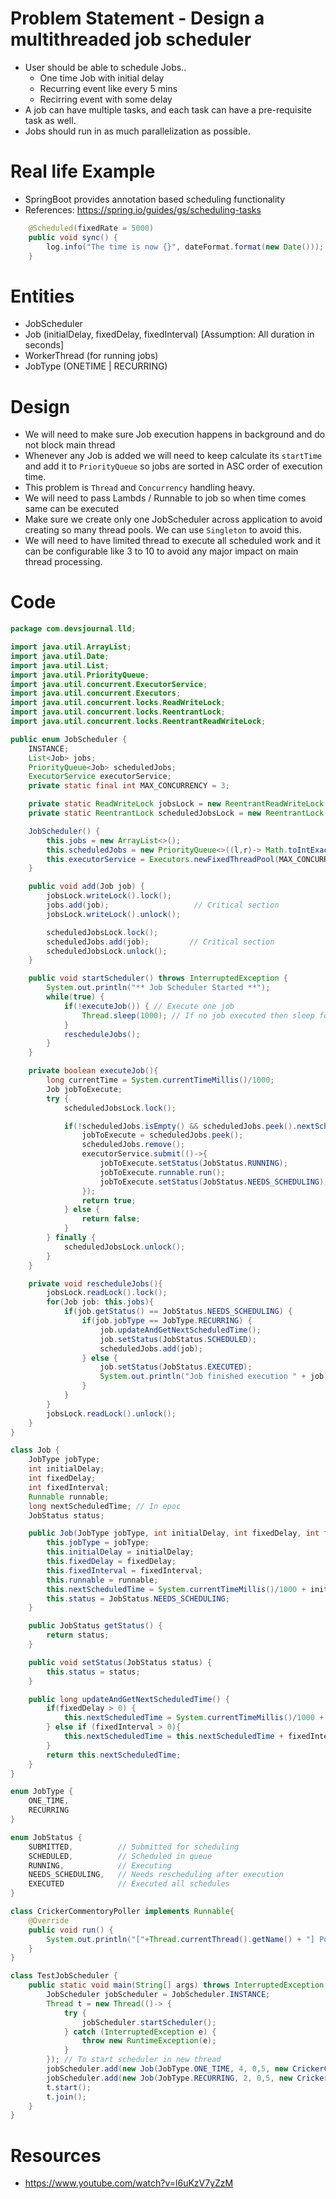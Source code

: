# Problem Statement - Design a multithreaded job scheduler

- User should be able to schedule Jobs..
    - One time Job with initial delay
    - Recurring event like every 5 mins
    - Recirring event with some delay
- A job can have multiple tasks, and each task can have a pre-requisite task as well. 
- Jobs should run in as much parallelization as possible.

# Real life Example
- SpringBoot provides annotation based scheduling functionality
- References: https://spring.io/guides/gs/scheduling-tasks

```java
	@Scheduled(fixedRate = 5000)
	public void sync() {
		log.info("The time is now {}", dateFormat.format(new Date()));
	}
```

# Entities
- JobScheduler
- Job (initialDelay, fixedDelay, fixedInterval) [Assumption: All duration in seconds]
- WorkerThread (for running jobs)
- JobType (ONETIME | RECURRING)

# Design
- We will need to make sure Job execution happens in background and do not block main thread
- Whenever any Job is added we will need to keep calculate its `startTime` and add it to `PriorityQueue` so jobs are sorted in ASC order of execution time.
- This problem is `Thread` and `Concurrency` handling heavy.
- We will need to pass Lambds / Runnable to job so when time comes same can be executed
- Make sure we create only one JobScheduler across application to avoid creating so many thread pools. We can use `Singleton` to avoid this.
- We will need to have limited thread to execute all scheduled work and it can be configurable like 3 to 10 to avoid any major impact on main thread processing.

# Code

```java
package com.devsjournal.lld;

import java.util.ArrayList;
import java.util.Date;
import java.util.List;
import java.util.PriorityQueue;
import java.util.concurrent.ExecutorService;
import java.util.concurrent.Executors;
import java.util.concurrent.locks.ReadWriteLock;
import java.util.concurrent.locks.ReentrantLock;
import java.util.concurrent.locks.ReentrantReadWriteLock;

public enum JobScheduler {
    INSTANCE;
    List<Job> jobs;
    PriorityQueue<Job> scheduledJobs;
    ExecutorService executorService;
    private static final int MAX_CONCURRENCY = 3;

    private static ReadWriteLock jobsLock = new ReentrantReadWriteLock();
    private static ReentrantLock scheduledJobsLock = new ReentrantLock();

    JobScheduler() {
        this.jobs = new ArrayList<>();
        this.scheduledJobs = new PriorityQueue<>((l,r)-> Math.toIntExact(l.nextScheduledTime - r.nextScheduledTime));
        this.executorService = Executors.newFixedThreadPool(MAX_CONCURRENCY);
    }

    public void add(Job job) {
        jobsLock.writeLock().lock();
        jobs.add(job);                   // Critical section
        jobsLock.writeLock().unlock();

        scheduledJobsLock.lock();
        scheduledJobs.add(job);         // Critical section
        scheduledJobsLock.unlock();
    }

    public void startScheduler() throws InterruptedException {
        System.out.println("** Job Scheduler Started **");
        while(true) {
            if(!executeJob()) { // Execute one job
                Thread.sleep(1000); // If no job executed then sleep for a while 1 Sec is more than enough to check for next timestamp
            }
            rescheduleJobs();
        }
    }

    private boolean executeJob(){
        long currentTime = System.currentTimeMillis()/1000;
        Job jobToExecute;
        try {
            scheduledJobsLock.lock();

            if(!scheduledJobs.isEmpty() && scheduledJobs.peek().nextScheduledTime <= currentTime) {
                jobToExecute = scheduledJobs.peek();
                scheduledJobs.remove();
                executorService.submit(()->{
                    jobToExecute.setStatus(JobStatus.RUNNING);
                    jobToExecute.runnable.run();
                    jobToExecute.setStatus(JobStatus.NEEDS_SCHEDULING);
                });
                return true;
            } else {
                return false;
            }
        } finally {
            scheduledJobsLock.unlock();
        }
    }

    private void rescheduleJobs(){
        jobsLock.readLock().lock();
        for(Job job: this.jobs){
            if(job.getStatus() == JobStatus.NEEDS_SCHEDULING) {
                if(job.jobType == JobType.RECURRING) {
                    job.updateAndGetNextScheduledTime();
                    job.setStatus(JobStatus.SCHEDULED);
                    scheduledJobs.add(job);
                } else {
                    job.setStatus(JobStatus.EXECUTED);
                    System.out.println("Job finished execution " + job);
                }
            }
        }
        jobsLock.readLock().unlock();
    }
}

class Job {
    JobType jobType;
    int initialDelay;
    int fixedDelay;
    int fixedInterval;
    Runnable runnable;
    long nextScheduledTime; // In epoc
    JobStatus status;

    public Job(JobType jobType, int initialDelay, int fixedDelay, int fixedInterval, Runnable runnable) {
        this.jobType = jobType;
        this.initialDelay = initialDelay;
        this.fixedDelay = fixedDelay;
        this.fixedInterval = fixedInterval;
        this.runnable = runnable;
        this.nextScheduledTime = System.currentTimeMillis()/1000 + initialDelay;
        this.status = JobStatus.NEEDS_SCHEDULING;
    }

    public JobStatus getStatus() {
        return status;
    }

    public void setStatus(JobStatus status) {
        this.status = status;
    }

    public long updateAndGetNextScheduledTime() {
        if(fixedDelay > 0) {
            this.nextScheduledTime = System.currentTimeMillis()/1000 + fixedDelay;
        } else if (fixedInterval > 0){
            this.nextScheduledTime = this.nextScheduledTime + fixedInterval;
        }
        return this.nextScheduledTime;
    }
}

enum JobType {
    ONE_TIME,
    RECURRING
}

enum JobStatus {
    SUBMITTED,          // Submitted for scheduling
    SCHEDULED,          // Scheduled in queue
    RUNNING,            // Executing
    NEEDS_SCHEDULING,   // Needs rescheduling after execution
    EXECUTED            // Executed all schedules
}

class CrickerCommentoryPoller implements Runnable{
    @Override
    public void run() {
        System.out.println("["+Thread.currentThread().getName() + "] Polling Cricket commentary at time: " + new Date());
    }
}

class TestJobScheduler {
    public static void main(String[] args) throws InterruptedException {
        JobScheduler jobScheduler = JobScheduler.INSTANCE;
        Thread t = new Thread(()-> {
            try {
                jobScheduler.startScheduler();
            } catch (InterruptedException e) {
                throw new RuntimeException(e);
            }
        }); // To start scheduler in new thread
        jobScheduler.add(new Job(JobType.ONE_TIME, 4, 0,5, new CrickerCommentoryPoller()));
        jobScheduler.add(new Job(JobType.RECURRING, 2, 0,5, new CrickerCommentoryPoller()));
        t.start();
        t.join();
    }
}

```

# Resources
- https://www.youtube.com/watch?v=l6uKzV7yZzM

